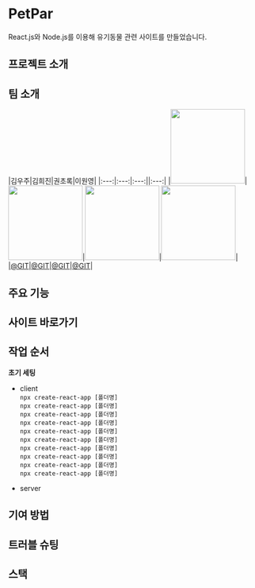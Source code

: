 # PetPar
React.js와 Node.js를 이용해 유기동물 관련 사이트를 만들었습니다.

## 프로젝트 소개


## 팀 소개
|김우주|김희진|권초록|이원영|
|:---:|:---:|:---:||:---:|
|<img width="150px" src="https://avatars.githubusercontent.com/u/144635615?v=4" />|<img width="150px" src="https://avatars.githubusercontent.com/u/144635615?v=4">|<img width="150px" src="https://avatars.githubusercontent.com/u/144635615?v=4">|<img width="150px" src="https://avatars.githubusercontent.com/u/144635615?v=4">|
|[@GIT](https://github.com/rlanrid)|[@GIT](https://github.com/seoeugene)|[@GIT](https://github.com/yunyoungsik/)|[@GIT](https://github.com/yunyoungsik/)|

## 주요 기능

## 사이트 바로가기

## 작업 순서
**초기 세팅**
- client   
`npx create-react-app [폴더명]`   
`npx create-react-app [폴더명]`   
`npx create-react-app [폴더명]`   
`npx create-react-app [폴더명]`   
`npx create-react-app [폴더명]`   
`npx create-react-app [폴더명]`   
`npx create-react-app [폴더명]`   
`npx create-react-app [폴더명]`   
`npx create-react-app [폴더명]`   
`npx create-react-app [폴더명]`   
  
- server

## 기여 방법

## 트러블 슈팅

## 스택
